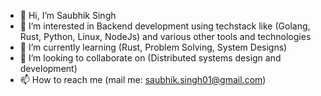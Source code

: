 - 👋 Hi, I’m Saubhik Singh
- 👀 I’m interested in Backend development using techstack like (Golang, Rust, Python, Linux, NodeJs) and various other tools and technologies
- 🌱 I’m currently learning (Rust, Problem Solving, System Designs)
- 💞️ I’m looking to collaborate on (Distributed systems design and development)
- 📫 How to reach me (mail me: saubhik.singh01@gmail.com)

<!---
SinghSaubhik/SinghSaubhik is a ✨ special ✨ repository because its `README.md` (this file) appears on your GitHub profile.
You can click the Preview link to take a look at your changes.
--->
